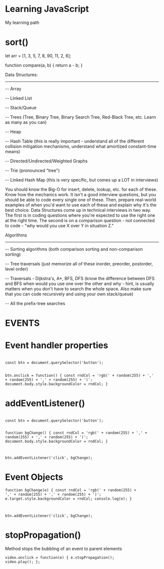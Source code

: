 # Learning JavaScript
My learning path

# sort()

let arr = [1, 3, 5, 7, 8, 90, 11, 2, 6];

function compare(a, b) {
  return a - b;
}

Data Structures:
________________

-- Array

-- Linked List

-- Stack/Queue

-- Trees (Tree, Binary Tree, Binary Search Tree, Red-Black Tree, etc. Learn as many as you can)

-- Heap

-- Hash Table (this is really important - understand all of the different collision mitigation mechanisms, understand what amortized constant-time means)

-- Directed/Undirected/Weighted Graphs

-- Trie (pronounced "tree")

-- Linked Hash Map (this is very specific, but comes up a LOT in interviews)

You should know the Big-O for insert, delete, lookup, etc. for each of these. Know how the mechanics work. It isn't a good interview questions, but you should be able to code every single one of these. Then, prepare real-world examples of when you'd want to use each of these and explain why it's the best choice. Data Structures come up in technical interviews in two way. The first is in coding questions where you're expected to use the right one at the right time. The second is on a comparison question - not connected to code - "why would you use X over Y in situation Z."


Algorithms
__________

-- Sorting algorithms (both comparison sorting and non-comparison sorting)

-- Tree traversals (just memorize all of these inorder, preorder, postorder, level order)

-- Traversals - Dijkstra's, A*, BFS, DFS (know the difference between DFS and BFS when would you use one over the other and why - hint, is usually matters when you          don't have to search the whole space. Also make sure that you can code recursively and using your own stack/queue)

-- All the prefix-tree searches

<h1>EVENTS</h1>

# Event handler properties

<code>
const btn = document.querySelector('button');

btn.onclick = function() {
  const rndCol = 'rgb(' + random(255) + ',' + random(255) + ',' + random(255) + ')';
  document.body.style.backgroundColor = rndCol;
}
</code>

# addEventListener()

<code>
const btn = document.querySelector('button');

function bgChange() {
  const rndCol = 'rgb(' + random(255) + ',' + random(255) + ',' + random(255) + ')';
  document.body.style.backgroundColor = rndCol;
}

btn.addEventListener('click', bgChange);
</code>

# Event Objects

<code>function bgChange(e) {
  const rndCol = 'rgb(' + random(255) + ',' + random(255) + ',' + random(255) + ')';
  e.target.style.backgroundColor = rndCol;
  console.log(e);
}

btn.addEventListener('click', bgChange);</code>

# stopPropagation()

Method stops the bubbling of an event to parent elements

<code>video.onclick = function(e) {
  e.stopPropagation();
  video.play();
};</code>
